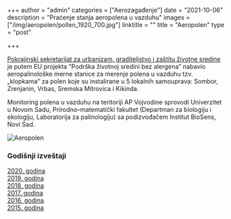 +++
author = "admin"
categories = ["Aerozagađenje"]
date = "2021-10-06"
description = "Praćenje stanja aeropolena u vazduhu"
images = ["/img/aeropolen/pollen_1920_700.jpg"]
linktitle = ""
title = "Aeropolen"
type = "post"

+++

[Pokrajinski sekretarijat za urbanizam, graditeljstvo i zaštitu životne sredine](http://www.ekourbapv.vojvodina.gov.rs/rs/%d0%be%d0%bf%d1%88%d1%82%d0%b5-%d0%b8%d0%bd%d1%84%d0%be%d1%80%d0%bc%d0%b0%d1%86%d0%b8%d1%98%d0%b5-%d0%be-%d0%bc%d0%be%d0%bd%d0%b8%d1%82%d0%be%d1%80%d0%b8%d0%bd%d0%b3%d1%83-%d0%bf%d0%be%d0%bb%d0%b5/) je putem EU projekta ”Podrška životnoj sredini bez alergena” nabavio aeropalinološke merne stanice za merenje polena u vazduhu tzv. „klopkama” za polen koje su instalirane u 5 lokalnih samouprava: Sombor, Zrenjanin, Vrbas, Sremska Mitrovica i Kikinda.

Monitoring polena u vazduhu na teritoriji AP Vojvodine sprovodi Univerzitet u Novom Sadu, Prirodno–matematički fakultet (Departman za biologiju i ekologiju, Laboratorija za palinologiju) sa podizvođačem Institut BioSens, Novi Sad.

![Aeropolen](/img/aeropolen/zr-polen.png "Aeropolen")

### Godišnji izveštaji

[2020. godina](/docs/aeropolen_godisnji/ZR_polen_2020.pdf)  
[2019. godina](/docs/aeropolen_godisnji/ZR_polen_2019.pdf)  
[2018. godina](/docs/aeropolen_godisnji/ZR_polen_2018.pdf)  
[2017. godina](/docs/aeropolen_godisnji/ZR_polen_2017.pdf)  
[2016. godina](/docs/aeropolen_godisnji/ZR_polen_2016.pdf)  
[2015. godina](/docs/aeropolen_godisnji/ZR_polen_2015.pdf)
